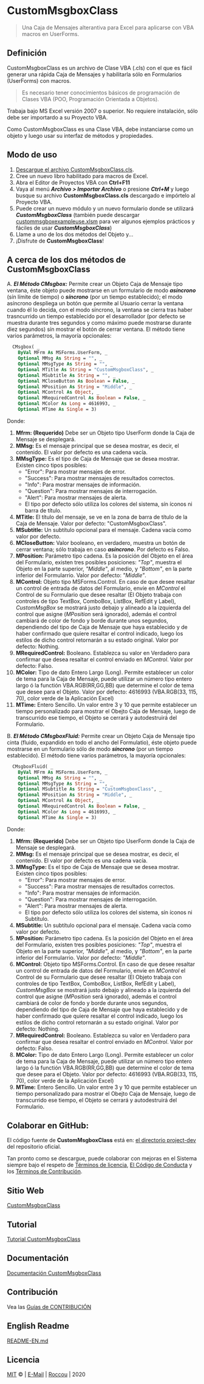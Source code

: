 # CustomMsgboxClass

> Una Caja de Mensajes alterantiva para Excel para aplicarse con VBA macros en UserForms.

## Definición
CustomMsgboxClass es un archivo de Clase VBA (.cls) con el que es fácil generar una rápida Caja de Mensajes y habilitarla sólo en Formularios (UserForms) con macros.

> Es necesario tener conocimientos básicos de programación de Clases VBA (POO, Programación Orientada a Objetos).

Trabaja bajo MS Excel versión 2007 o superior. No requiere instalación, sólo debe ser importardo a su Proyecto VBA.

Como CustomMsgboxClass es una Clase VBA, debe instanciarse como un objeto y luego usar su interfaz de métodos y propiedades.

## Modo de uso
  1.  [Descargue el archivo CustomMsgboxClass.cls](https://github.com/Roccouu/CustomMsgboxClass/tree/master/project-dev/CustomMsgboxClass.cls).
  2.  Cree un nuevo libro habilitado para macros de Excel.
  3.  Abra el Editor de Proyectos VBA con **Ctrl+F11**
  4.  Vaya al menú ***Archivo > Importar Archivo*** o presione ***Ctrl+M*** y luego busque su archivo **CustomMsgboxClass.cls** descargado e impórtelo al Proyecto VBA.
  5.  Puede crear un nuevo módulo y un nuevo formulario donde se utilizará ***CustomMsgboxClass*** (también puede descargar [custommsgboxexampleuse.xlsm](https://github.com/Roccouu/CustomMsgboxClass/tree/master/project-dist/custommsgboxexampleuse.xlsm) para ver algunos ejemplos prácticos y fáciles de usar ***CustomMsgboxClass***)
  6.  Llame a uno de los dos métodos del Objeto y...
  7. ¡Disfrute de **CustomMsgboxClass**!

## A cerca de los dos métodos de CustomMsgboxClass
  A. ***El Método CMsgbox:*** Permite crear un Objeto Caja de Mensaje tipo ventana, éste objeto puede mostrarse en un formulario de modo ***asíncrono*** (sín límite de tiempo) o ***síncrono*** (por un tiempo establecido); el modo asíncrono despliega un botón que permite al Usuario cerrar la ventana cuando él lo decida, con el modo síncrono, la ventana se cierra tras haber trasncurrido un tiempo establecido por el desarrollador (por defecto se muestra durante tres segundos y como máximo puede mostrarse durante diez segundos) sín mostrar el botón de cerrar ventana.
  El método tiene varios parámetros, la mayoría opcionales:
  ```vb
    CMsgbox( _
      ByVal MFrm As MSForms.UserForm, _
      Optional MMsg As String = "", _
      Optional MMsgType As String = "", _
      Optional MTitle As String = "CustomMsgboxClass", _
      Optional MSubtitle As String = "", _
      Optional MCloseButton As Boolean = False, _
      Optional MPosition As String = "Middle", _
      Optional MControl As Object, _
      Optional MRequiredControl As Boolean = False, _
      Optional MColor As Long = 4616993, _
      Optional MTime As Single = 3)
  ```
  Donde:

  1.  **Mfrm: (Requerido)** Debe ser un Objeto tipo UserForm donde la Caja de Mensaje se desplegará.
  2.  **MMsg:** Es el mensaje principal que se desea mostrar, es decir, el contenido. El valor por defecto es una cadena vacía.
  3.  **MMsgType:** Es el tipo de Caja de Mensaje que se desea mostrar. Existen cinco tipos posibles:
        -  "Error": Para mostrar mensajes de error.
        -  "Success": Para mostrar mensajes de resultados correctos.
        -  "Info": Para mostrar mensajes de información.
        -  "Question": Para mostrar mensajes de interrogación.
        -  "Alert": Para mostrar mensajes de alerta.
        -  El tipo por defecto sólo utiliza los colores del sistema, sín íconos ni barra de título.
  4.  **MTitle:** El título del mensaje, se ve en la zona de barra de título de la Caja de Mensaje. Valor por defecto: "CustomMsgboxClass".
  5.  **MSubtitle:** Un subtítulo opcional para el mensaje. Cadena vacía como valor por defecto.
  6.  **MCloseButton:** Valor booleano, en verdadero, muestra un botón de cerrar ventana; sólo trabaja en caso ***asíncrono***. Por defecto es Falso.
  7.  **MPosition:** Parámetro tipo cadena. Es la posición del Objeto en el área del Formulario, existen tres posibles posiciones: *"Top"*, muestra el Objeto en la parte superior, *"Middle"*, al medio, y *"Bottom"*, en la parte inferior del Formularrio. Valor por defecto: *"Middle"*.
  8.  **MControl:** Objeto tipo MSForms.Control. En caso de que desee resaltar un control de entrada de datos del Formulario, envíe en *MControl* el Control de su Formulario que desee resaltar (El Objeto trabaja con controles de tipo TextBox, ComboBox, ListBox, RefEdit y Label), *CustomMsgBox* se mostrará justo debajo y alineado a la izquierda del control que asigne (*MPosition* será ignorado), además el control cambiará de color de fondo y borde durante unos segundos, dependiendo del tipo de Caja de Mensaje que haya establecido y de haber confirmado que quiere resaltar el control indicado, luego los estilos de dicho control retornarán a su estado original. Valor por defecto: Nothing.
  9.  **MRequiredControl:** Booleano. Establezca su valor en Verdadero para confirmar que desea resaltar el control enviado en *MControl*. Valor por defecto: Falso.
  10. **MColor:** Tipo de dato Entero Largo (Long). Permite establecer un color de tema para la Caja de Mensaje, puede utilizar un número tipo entero largo ó la functión VBA.RGB(RR,GG,BB) que determine el color de tema que desee para el Objeto. Valor por defecto: 4616993 (VBA.RGB(33, 115, 70), color verde de la Aplicación Excel)
  11. **MTime:** Entero Sencillo. Un valor entre 3 y 10 que permite establecer un tiempo personalizado para mostrar el Obejto Caja de Mensaje, luego de transcurrido ese tiempo, el Objeto se cerrará y autodestruirá del Formulario.

  B. ***El Método CMsgboxFluid:*** Permite crear un Objeto Caja de Mensaje tipo cinta (fluido, expandido en todo el ancho del Formulatio), éste objeto puede mostrarse en un formulario sólo de modo ***síncrono*** (por un tiempo establecido).
  El método tiene varios parámetros, la mayoría opcionales:
  ```vb
    CMsgboxFluid( _
      ByVal MFrm As MSForms.UserForm, _
      Optional MMsg As String = "", _
      Optional MMsgType As String = "", _
      Optional MSubtitle As String = "CustomMsgboxClass", _
      Optional MPosition As String = "Middle", _
      Optional MControl As Object, _
      Optional MRequiredControl As Boolean = False, _
      Optional MColor As Long = 4616993, _
      Optional MTime As Single = 3)
  ```
  Donde:

  1.  **Mfrm: (Requerido)** Debe ser un Objeto tipo UserForm donde la Caja de Mensaje se desplegará.
  2.  **MMsg:** Es el mensaje principal que se desea mostrar, es decir, el contenido. El valor por defecto es una cadena vacía.
  3.  **MMsgType:** Es el tipo de Caja de Mensaje que se desea mostrar. Existen cinco tipos posibles:
      -  "Error": Para mostrar mensajes de error.
      -  "Success": Para mostrar mensajes de resultados correctos.
      -  "Info": Para mostrar mensajes de información.
      -  "Question": Para mostrar mensajes de interrogación.
      -  "Alert": Para mostrar mensajes de alerta.
      -  El tipo por defecto sólo utiliza los colores del sistema, sín íconos ni Subtítulo.
  4.  **MSubtitle:** Un subtítulo opcional para el mensaje. Cadena vacía como valor por defecto.
  5.  **MPosition:** Parámetro tipo cadena. Es la posición del Objeto en el área del Formulario, existen tres posibles posiciones: *"Top"*, muestra el Objeto en la parte superior, *"Middle"*, al medio, y *"Bottom"*, en la parte inferior del Formularrio. Valor por defecto: *"Middle"*.
  6.  **MControl:** Objeto tipo MSForms.Control. En caso de que desee resaltar un control de entrada de datos del Formulario, envíe en *MControl* el Control de su Formulario que desee resaltar (El Objeto trabaja con controles de tipo TextBox, ComboBox, ListBox, RefEdit y Label), *CustomMsgBox* se mostrará justo debajo y alineado a la izquierda del control que asigne (*MPosition* será ignorado), además el control cambiará de color de fondo y borde durante unos segundos, dependiendo del tipo de Caja de Mensaje que haya establecido y de haber confirmado que quiere resaltar el control indicado, luego los estilos de dicho control retornarán a su estado original. Valor por defecto: Nothing.
  7.  **MRequiredControl:** Booleano. Establezca su valor en Verdadero para confirmar que desea resaltar el control enviado en *MControl*. Valor por defecto: Falso.
  8. **MColor:** Tipo de dato Entero Largo (Long). Permite establecer un color de tema para la Caja de Mensaje, puede utilizar un número tipo entero largo ó la functión VBA.RGB(RR,GG,BB) que determine el color de tema que desee para el Objeto. Valor por defecto: 4616993 (VBA.RGB(33, 115, 70), color verde de la Aplicación Excel)
  9. **MTime:** Entero Sencillo. Un valor entre 3 y 10 que permite establecer un tiempo personalizado para mostrar el Obejto Caja de Mensaje, luego de transcurrido ese tiempo, el Objeto se cerrará y autodestruirá del Formulario.

## Colaborar en GitHub:
El código fuente de **CustomMsgboxClass** está en: [el directorio project-dev](https://github.com/Roccouu/CustomMsgboxClass/tree/master/project-dev/CustomMsgboxClass.cls) del repositorio oficial.

Tan pronto como se descargue, puede colaborar con mejoras en el Sistema siempre bajo el respeto de [Términos de licencia](https://github.com/Roccouu/CustomMsgboxClass/blob/master/LICENSE), [El Código de Conducta](https://github.com/Roccouu/CustomMsgboxClass/blob/master/CODE_OF_CONDUCT.md) y los [Términos de Contribución](https://github.com/Roccouu/CustomMsgboxClass/blob/master/CONTRIBUTING.md).

## Sitio Web

[CustomMsgboxClass](https://roccouu.github.io/CustomMsgboxClass/docs/index.html)

## Tutorial

[Tutorial CustomMsgboxClass](https://roccouu.github.io/CustomMsgboxClass/docs/index.html#/tutorial)

## Documentación

[Documentación CustomMsgboxClass](https://roccouu.github.io/CustomMsgboxClass/index.html#/docs/index.html#/documentation)

## Contribución

Vea las [Guías de CONTRIBUCIÓN](https://github.com/roccouu/CustomMsgboxClass/CONTRIBUTING.md)

## English Readme

[README-EN.md](https://github.com/roccouu/CustomMsgboxClass/blob/master/README-EN.md)

## Licencia

[MIT](https://github.com/roccouu/CustomMsgboxClass/blob/master/LICENSE) © | [E-Mail](rocky.romay@gmail.com) | [Roccou](https://twitter.com/_roccou) | 2020